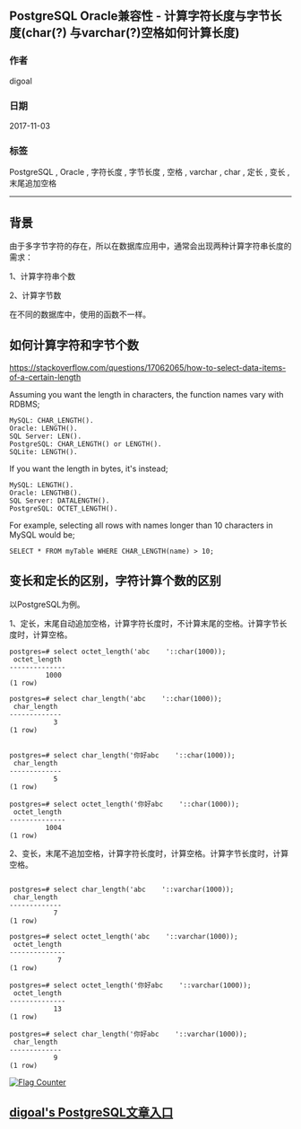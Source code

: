 ## PostgreSQL Oracle兼容性 - 计算字符长度与字节长度(char(?) 与varchar(?)空格如何计算长度)  
                             
### 作者            
digoal            
            
### 日期             
2017-11-03           
              
### 标签            
PostgreSQL , Oracle , 字符长度 , 字节长度 , 空格 , varchar , char , 定长 , 变长 , 末尾追加空格       
                        
----                        
                         
## 背景       
由于多字节字符的存在，所以在数据库应用中，通常会出现两种计算字符串长度的需求：  
  
1、计算字符串个数  
  
2、计算字节数  
  
在不同的数据库中，使用的函数不一样。  
  
## 如何计算字符和字节个数  
  
https://stackoverflow.com/questions/17062065/how-to-select-data-items-of-a-certain-length  
  
Assuming you want the length in characters, the function names vary with RDBMS;  
  
```  
MySQL: CHAR_LENGTH().  
Oracle: LENGTH().  
SQL Server: LEN().  
PostgreSQL: CHAR_LENGTH() or LENGTH().  
SQLite: LENGTH().  
```  
  
If you want the length in bytes, it's instead;  
  
```  
MySQL: LENGTH().  
Oracle: LENGTHB().  
SQL Server: DATALENGTH().  
PostgreSQL: OCTET_LENGTH().  
```  
  
For example, selecting all rows with names longer than 10 characters in MySQL would be;  
  
```  
SELECT * FROM myTable WHERE CHAR_LENGTH(name) > 10;  
```  
  
## 变长和定长的区别，字符计算个数的区别  
  
以PostgreSQL为例。  
  
1、定长，末尾自动追加空格，计算字符长度时，不计算末尾的空格。计算字节长度时，计算空格。  
  
```  
postgres=# select octet_length('abc    '::char(1000));  
 octet_length   
--------------  
         1000  
(1 row)  
  
postgres=# select char_length('abc    '::char(1000));  
 char_length   
-------------  
           3  
(1 row)  
  
  
postgres=# select char_length('你好abc    '::char(1000));  
 char_length   
-------------  
           5  
(1 row)  
  
postgres=# select octet_length('你好abc    '::char(1000));  
 octet_length   
--------------  
         1004  
(1 row)  
```  
  
2、变长，末尾不追加空格，计算字符长度时，计算空格。计算字节长度时，计算空格。  
  
```  
  
postgres=# select char_length('abc    '::varchar(1000));  
 char_length   
-------------  
           7  
(1 row)  
  
postgres=# select octet_length('abc    '::varchar(1000));  
 octet_length   
--------------  
            7  
(1 row)  
  
postgres=# select octet_length('你好abc    '::varchar(1000));  
 octet_length   
--------------  
           13  
(1 row)  
  
postgres=# select char_length('你好abc    '::varchar(1000));  
 char_length   
-------------  
           9  
(1 row)  
```  
  
<a rel="nofollow" href="http://info.flagcounter.com/h9V1"  ><img src="http://s03.flagcounter.com/count/h9V1/bg_FFFFFF/txt_000000/border_CCCCCC/columns_2/maxflags_12/viewers_0/labels_0/pageviews_0/flags_0/"  alt="Flag Counter"  border="0"  ></a>  
  
  
  
  
## [digoal's PostgreSQL文章入口](https://github.com/digoal/blog/blob/master/README.md "22709685feb7cab07d30f30387f0a9ae")
  
